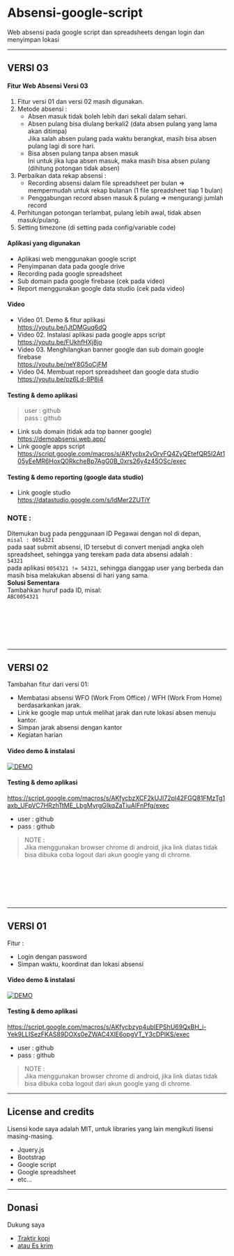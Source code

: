 # Absensi-google-script
Web absensi pada google script dan spreadsheets dengan login dan menyimpan lokasi

<hr>

## VERSI 03

#### Fitur Web Absensi Versi 03
1. Fitur versi 01 dan versi 02 masih digunakan.
2. Metode absensi :
    - Absen masuk tidak boleh lebih dari sekali dalam sehari.
    - Absen pulang bisa diulang berkali2 (data absen pulang yang lama akan ditimpa)  
    Jika salah absen pulang pada waktu berangkat, masih bisa absen pulang lagi di sore hari.  
    - Bisa absen pulang tanpa absen masuk  
    Ini untuk jika lupa absen masuk, maka masih bisa absen pulang (dihitung potongan tidak absen) 
3. Perbaikan data rekap absensi :
    - Recording absensi dalam file spreadsheet per bulan ⇒  mempermudah untuk rekap bulanan (1 file spreadsheet tiap 1 bulan)
    - Penggabungan record absen masuk & pulang ⇒ mengurangi jumlah record
4. Perhitungan potongan terlambat, pulang lebih awal, tidak absen masuk/pulang.
5. Setting timezone (di setting pada config/variable code)

#### Aplikasi yang digunakan
- Aplikasi web menggunakan google script
- Penyimpanan data pada google drive
- Recording pada google spreadsheet
- Sub domain pada google firebase (cek pada video)
- Report menggunakan google data studio (cek pada video)

#### Video 
- Video 01. Demo & fitur aplikasi  
https://youtu.be/jJtDMGuq6dQ
- Video 02. Instalasi aplikasi pada google apps script  
https://youtu.be/FUkhfHXj8jo
- Video 03. Menghilangkan banner google dan sub domain google firebase  
https://youtu.be/neY8G5oCjFM
- Video 04. Membuat report spreadsheet dan google data studio  
https://youtu.be/pz6Ld-8P8i4

#### Testing & demo aplikasi 
  >  user : github  
  >  pass : github  
- Link sub domain (tidak ada top banner google)  
https://demoabsensi.web.app/
- Link google apps script  
https://script.google.com/macros/s/AKfycbx2vOrvFQ4ZyQEtefQR5I2At105yEeMR6HoxQ0RkcheBp7AgG0B_0xrs26y4z45OSc/exec  

#### Testing & demo reporting (google data studio)
- Link google studio  
https://datastudio.google.com/s/ldMer2ZUTiY


### NOTE :
Ditemukan bug pada penggunaan ID Pegawai dengan nol di depan,  
`misal : 0054321`  
pada saat submit absensi, ID tersebut di convert menjadi angka oleh spreadsheet, sehingga yang terekam pada data absensi adalah :  
`54321`  
pada aplikasi `0054321 != 54321`, sehingga dianggap user yang berbeda dan masih bisa melakukan absensi di hari yang sama.  
<b>Solusi Sementara </b>  
Tambahkan huruf pada ID, misal:  
`ABC0054321`
  


<br>
<br>
<br>
<br>
<br>
  
  
  
<hr>

## VERSI 02
Tambahan fitur dari versi 01:
- Membatasi absensi WFO (Work From Office) / WFH (Work From Home) berdasarkankan jarak.
- Link ke google map untuk melihat jarak dan rute lokasi absen menuju kantor.
- Simpan jarak absensi dengan kantor 
- Kegiatan harian
#### Video demo & instalasi
[![DEMO](http://img.youtube.com/vi/Sf83RYbiwo0/0.jpg)](https://youtu.be/Sf83RYbiwo0)

#### Testing & demo aplikasi
https://script.google.com/macros/s/AKfycbzXCF2kUJl72pl42FGQ81FMzTg1axb_UFpVC7HRzhTtME_LbgMyrgGIkqZaTiuAIFnPfg/exec
- user : github
- pass : github

> NOTE :   
> Jika menggunakan browser chrome di android, jika link diatas tidak bisa dibuka coba logout dari akun google yang di chrome.
<br>
<br>
<br>
<br>
<br>

<hr>

## VERSI 01
Fitur :
- Login dengan password
- Simpan waktu, koordinat dan lokasi absensi
#### Video demo & instalasi
[![DEMO](http://img.youtube.com/vi/l8oBqwMrlaE/0.jpg)](https://youtu.be/l8oBqwMrlaE)

#### Testing & demo aplikasi
https://script.google.com/macros/s/AKfycbzyp4ubIEPShU69QxBH_i-Yek9LLISezFKAS89DOXs0eZWAC4XlE6opgVT_Y3cDPIKS/exec
- user : github
- pass : github

> NOTE :   
> Jika menggunakan browser chrome di android, jika link diatas tidak bisa dibuka coba logout dari akun google yang di chrome.

<hr>

## License and credits
Lisensi kode saya adalah MIT, untuk libraries yang lain mengikuti lisensi masing-masing.
- Jquery.js
- Bootstrap
- Google script
- Google spreadsheet
- etc...

<hr>

## Donasi  
Dukung saya 
- [Traktir kopi](https://sociabuzz.com/fahroniganteng/tribe)
- [atau Es krim](https://trakteer.id/fahroniganteng/tip) 

